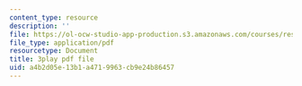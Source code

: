 ```yaml
---
content_type: resource
description: ''
file: https://ol-ocw-studio-app-production.s3.amazonaws.com/courses/res-6-012-introduction-to-probability-spring-2018/a4b2d05e13b1a4719963cb9e24b86457_UcKhhEc_LyQ.pdf
file_type: application/pdf
resourcetype: Document
title: 3play pdf file
uid: a4b2d05e-13b1-a471-9963-cb9e24b86457
---
```

